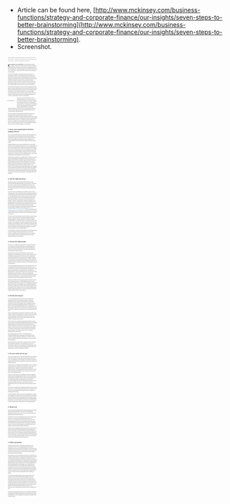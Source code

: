 * Article can be found here, [http://www.mckinsey.com/business-functions/strategy-and-corporate-finance/our-insights/seven-steps-to-better-brainstorming](http://www.mckinsey.com/business-functions/strategy-and-corporate-finance/our-insights/seven-steps-to-better-brainstorming).
* Screenshot.

![./20161013-0308-gmt+2-7-steps-for-better-brainstorming-1.png](./20161013-0308-gmt+2-7-steps-for-better-brainstorming-1.png)